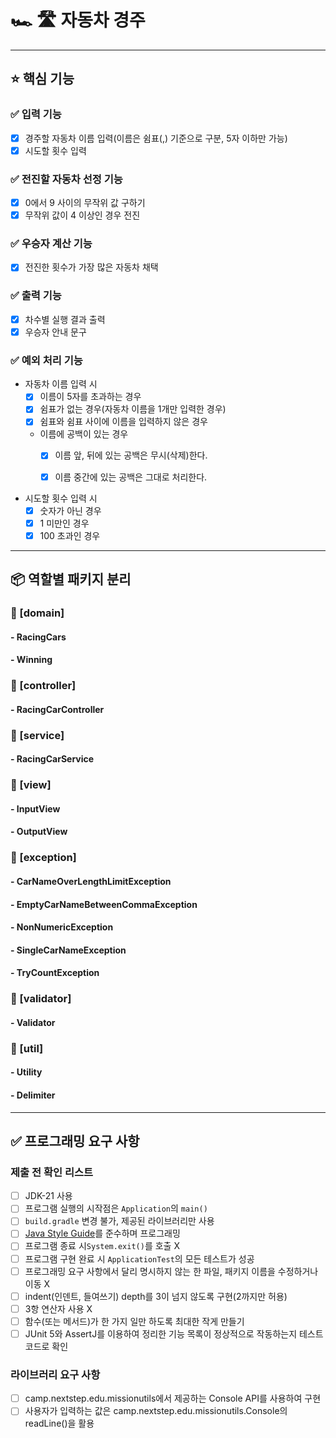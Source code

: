 # 🏎 🛣 자동차 경주

***

## ⭐️ 핵심 기능

### ✅ 입력 기능

- [x] 경주할 자동차 이름 입력(이름은 쉼표(,) 기준으로 구분, 5자 이하만 가능)
- [x] 시도할 횟수 입력

### ✅ 전진할 자동차 선정 기능

- [x] 0에서 9 사이의 무작위 값 구하기
- [x] 무작위 값이 4 이상인 경우 전진

### ✅ 우승자 계산 기능

- [x] 전진한 횟수가 가장 많은 자동차 채택

### ✅ 출력 기능

- [x] 차수별 실행 결과 출력
- [x] 우승자 안내 문구

### ✅ 예외 처리 기능

- 자동차 이름 입력 시
    - [x] 이름이 5자를 초과하는 경우
    - [x] 쉼표가 없는 경우(자동차 이름을 1개만 입력한 경우)
    - [x] 쉼표와 쉼표 사이에 이름을 입력하지 않은 경우
    - 이름에 공백이 있는 경우
        - [x] 이름 앞, 뒤에 있는 공백은 무시(삭제)한다.
        - [x] 이름 중간에 있는 공백은 그대로 처리한다.


- 시도할 횟수 입력 시
    - [x] 숫자가 아닌 경우
    - [x] 1 미만인 경우
    - [x] 100 초과인 경우

***

## 📦 역할별 패키지 분리

### 📁 [domain]

#### - RacingCars

#### - Winning

### 📁 [controller]

#### - RacingCarController

### 📁 [service]

#### - RacingCarService

### 📁 [view]

#### - InputView

#### - OutputView

### 📁 [exception]

#### - CarNameOverLengthLimitException

#### - EmptyCarNameBetweenCommaException

#### - NonNumericException

#### - SingleCarNameException

#### - TryCountException

### 📁 [validator]

#### - Validator

### 📁 [util]

#### - Utility

#### - Delimiter

***

## ✅ 프로그래밍 요구 사항

### 제출 전 확인 리스트

- [ ] JDK-21 사용
- [ ] 프로그램 실행의 시작점은 `Application`의 `main()`
- [ ] `build.gradle` 변경 불가, 제공된 라이브러리만 사용
- [ ] [Java Style Guide](https://github.com/woowacourse/woowacourse-docs/tree/main/styleguide/java)를 준수하며 프로그래밍
- [ ] 프로그램 종료 시`System.exit()`를 호출 X
- [ ] 프로그램 구현 완료 시 `ApplicationTest`의 모든 테스트가 성공
- [ ] 프로그래밍 요구 사항에서 달리 명시하지 않는 한 파일, 패키지 이름을 수정하거나 이동 X
- [ ] indent(인덴트, 들여쓰기) depth를 3이 넘지 않도록 구현(2까지만 허용)
- [ ] 3항 연산자 사용 X
- [ ] 함수(또는 메서드)가 한 가지 일만 하도록 최대한 작게 만들기
- [ ] JUnit 5와 AssertJ를 이용하여 정리한 기능 목록이 정상적으로 작동하는지 테스트 코드로 확인

### 라이브러리 요구 사항

- [ ] camp.nextstep.edu.missionutils에서 제공하는 Console API를 사용하여 구현
- [ ] 사용자가 입력하는 값은 camp.nextstep.edu.missionutils.Console의 readLine()을 활용
